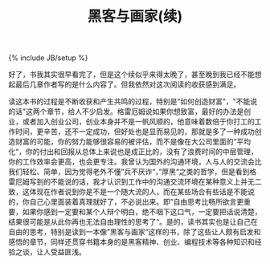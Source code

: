 ﻿---
layout: post
title: 黑客与画家(续)
description: "黑客与画家(续)"
category: 读书
tags: [黑客, 画家, 书呆子, 创业]
---
{% include JB/setup %}

好了，书我其实很早看完了，但是这个续似乎来得太晚了，甚至晚到我已经不能想起最后几章作者写的是什么内容了。但我依然对这次阅读的收获感到满足。

读这本书的过程是不断收获和产生共鸣的过程，特别是“如何创造财富"，"不能说的话"这两个章节，给人不少启发。格雷厄姆说如果你想致富，最好的办法是创业，或者加入创业公司，创业本身并不是一帆风顺的，他意味着数倍于你打工的工作时间，更辛苦，还不一定成功，但好处也是显而易见的，那就是多了一种成功创造财富的可能，你的努力能够很容易的被评估，而不是像在大公司里面的”平均化“，你的付出和回报从总体上来说也是成正比的，没有了浪费时间的中层管理，你的工作效率会更高，也会更专注。我曾认为国外的沟通环境，人与人的交流会比我们轻松、简单，因为觉得老外不懂”兵不厌诈“，”厚黑“之类的哲学，但是看到格雷厄姆写到的不能说的话，我才认识到工作中的沟通交流环境在某种意义上并无二致，这体现在作者说到你是不是一个随大流的人，而在某些场合有些话是不能说的，你自己心里面装着真理就好了，不必说出来。即”自由思考比畅所欲言更重要，如果你感到一定要和某个人辩个明白，绝不咽下这口气，一定要把话说清楚，结果很可能是从此你再也无法自由理性的思考了“。是的，读书其实也是让自己在自由的思考，特别是读到一本像”黑客与画家“这样的书，除了这些让人颇有启发和感悟的章节，同样还贯穿书籍本身的是黑客精神、创业、编程技术等各种知识和经验之谈，让人受益匪浅。




